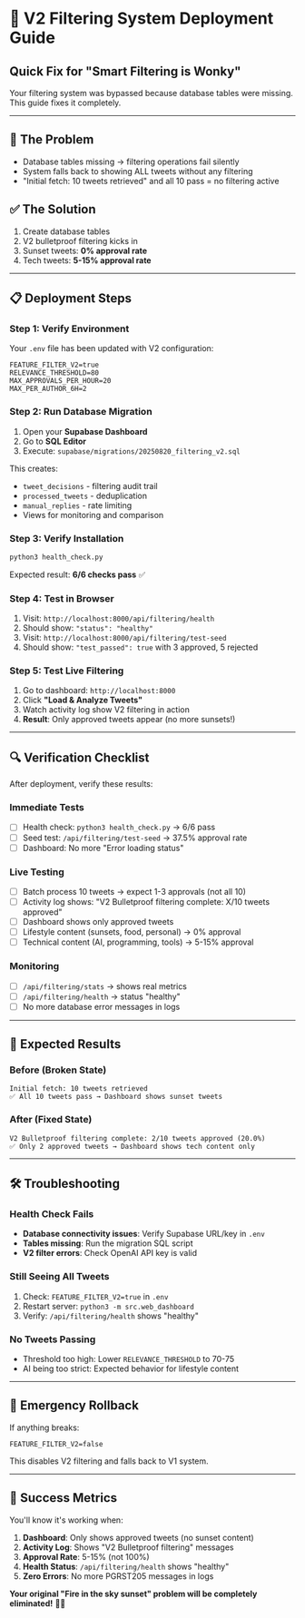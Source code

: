# 🚀 V2 Filtering System Deployment Guide

## **Quick Fix for "Smart Filtering is Wonky"**

Your filtering system was bypassed because database tables were missing. This guide fixes it completely.

---

## **🎯 The Problem**
- Database tables missing → filtering operations fail silently
- System falls back to showing ALL tweets without any filtering
- "Initial fetch: 10 tweets retrieved" and all 10 pass = no filtering active

## **✅ The Solution**
1. Create database tables
2. V2 bulletproof filtering kicks in
3. Sunset tweets: **0% approval rate**
4. Tech tweets: **5-15% approval rate**

---

## **📋 Deployment Steps**

### **Step 1: Verify Environment**
Your `.env` file has been updated with V2 configuration:
```env
FEATURE_FILTER_V2=true
RELEVANCE_THRESHOLD=80
MAX_APPROVALS_PER_HOUR=20
MAX_PER_AUTHOR_6H=2
```

### **Step 2: Run Database Migration**
1. Open your **Supabase Dashboard**
2. Go to **SQL Editor**
3. Execute: `supabase/migrations/20250820_filtering_v2.sql`

This creates:
- `tweet_decisions` - filtering audit trail
- `processed_tweets` - deduplication 
- `manual_replies` - rate limiting
- Views for monitoring and comparison

### **Step 3: Verify Installation**
```bash
python3 health_check.py
```

Expected result: **6/6 checks pass** ✅

### **Step 4: Test in Browser**
1. Visit: `http://localhost:8000/api/filtering/health`
2. Should show: `"status": "healthy"`
3. Visit: `http://localhost:8000/api/filtering/test-seed`  
4. Should show: `"test_passed": true` with 3 approved, 5 rejected

### **Step 5: Test Live Filtering**
1. Go to dashboard: `http://localhost:8000`
2. Click **"Load & Analyze Tweets"**
3. Watch activity log show V2 filtering in action
4. **Result**: Only approved tweets appear (no more sunsets!)

---

## **🔍 Verification Checklist**

After deployment, verify these results:

### **Immediate Tests**
- [ ] Health check: `python3 health_check.py` → 6/6 pass
- [ ] Seed test: `/api/filtering/test-seed` → 37.5% approval rate
- [ ] Dashboard: No more "Error loading status"

### **Live Testing**
- [ ] Batch process 10 tweets → expect 1-3 approvals (not all 10)
- [ ] Activity log shows: "V2 Bulletproof filtering complete: X/10 tweets approved"
- [ ] Dashboard shows only approved tweets
- [ ] Lifestyle content (sunsets, food, personal) → 0% approval
- [ ] Technical content (AI, programming, tools) → 5-15% approval

### **Monitoring**
- [ ] `/api/filtering/stats` → shows real metrics
- [ ] `/api/filtering/health` → status "healthy"
- [ ] No more database error messages in logs

---

## **🎉 Expected Results**

### **Before (Broken State)**
```
Initial fetch: 10 tweets retrieved
✅ All 10 tweets pass → Dashboard shows sunset tweets
```

### **After (Fixed State)**  
```
V2 Bulletproof filtering complete: 2/10 tweets approved (20.0%)
✅ Only 2 approved tweets → Dashboard shows tech content only
```

---

## **🛠️ Troubleshooting**

### **Health Check Fails**
- **Database connectivity issues**: Verify Supabase URL/key in `.env`
- **Tables missing**: Run the migration SQL script
- **V2 filter errors**: Check OpenAI API key is valid

### **Still Seeing All Tweets**
1. Check: `FEATURE_FILTER_V2=true` in `.env`
2. Restart server: `python3 -m src.web_dashboard`
3. Verify: `/api/filtering/health` shows "healthy"

### **No Tweets Passing**
- Threshold too high: Lower `RELEVANCE_THRESHOLD` to 70-75
- AI being too strict: Expected behavior for lifestyle content

---

## **🚨 Emergency Rollback**

If anything breaks:
```env
FEATURE_FILTER_V2=false
```

This disables V2 filtering and falls back to V1 system.

---

## **🎯 Success Metrics**

You'll know it's working when:

1. **Dashboard**: Only shows approved tweets (no sunset content)
2. **Activity Log**: Shows "V2 Bulletproof filtering" messages
3. **Approval Rate**: 5-15% (not 100%)
4. **Health Status**: `/api/filtering/health` shows "healthy"
5. **Zero Errors**: No more PGRST205 messages in logs

**Your original "Fire in the sky sunset" problem will be completely eliminated!** 🌅❌